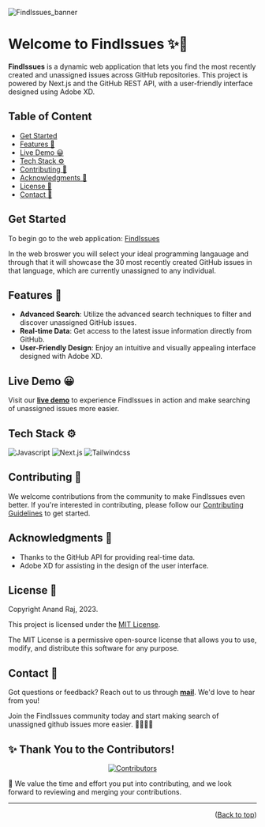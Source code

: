 ![FindIssues_banner](https://github.com/anand346/findissues/assets/64061582/031a4dba-885e-4ff2-8940-38caee18103a)

# Welcome to FindIssues ✨👋

**FindIssues** is a dynamic web application that lets you find the most recently created and unassigned issues across GitHub repositories. This project is powered by Next.js and the GitHub REST API, with a user-friendly interface designed using Adobe XD.

## Table of Content

- [Get Started](https://github.com/w-augustin/findissues/edit/main/README.md#:~:text=Table%20of%20Content-,Get%20Started,-To%20get%20started)
- [Features 🎯](https://github.com/w-augustin/findissues/edit/main/README.md#:~:text=Get%20Started-,Features%20%F0%9F%8E%AF,-Live%20Demo%20%F0%9F%98%80)
- [Live Demo 😀](https://github.com/w-augustin/findissues/edit/main/README.md#:~:text=with%20Adobe%20XD.-,Live%20Demo%20%F0%9F%98%80,-Visit%20our%20live)
- [Tech Stack ⚙️](https://github.com/w-augustin/findissues/edit/main/README.md#:~:text=issues%20more%20easier.-,Tech%20Stack%20%E2%9A%99%EF%B8%8F,-Contributing%20%F0%9F%9A%80)
- [Contributing 🚀](https://github.com/w-augustin/findissues/edit/main/README.md#:~:text=Tech%20Stack%20%E2%9A%99%EF%B8%8F-,Contributing%20%F0%9F%9A%80,-We%20welcome%20contributions)
- [Acknowledgments 👀](https://github.com/w-augustin/findissues/edit/main/README.md#acknowledgments-)
- [License 🪪](https://github.com/w-augustin/findissues/edit/main/README.md#license-)
- [Contact 📧](https://github.com/w-augustin/findissues/edit/main/README.md#contact-)

## Get Started

To begin go to the web application: [FindIssues](https://www.findissues.me/)

In the web broswer you will select your ideal programming langauage and through that it will showcase the 30 most recently created GitHub issues in that language, which are currently unassigned to any individual.

## Features 🎯

- **Advanced Search**: Utilize the advanced search techniques to filter and discover unassigned GitHub issues.
- **Real-time Data**: Get access to the latest issue information directly from GitHub.
- **User-Friendly Design**: Enjoy an intuitive and visually appealing interface designed with Adobe XD.

## Live Demo 😀

Visit our [**live demo**](https://findissues.vercel.app) to experience FindIssues in action and make searching of unassigned issues more easier.

## Tech Stack ⚙️

![Javascript](https://img.shields.io/badge/JavaScript-ES6-yellow?style=for-the-badge&logo=javascript "Javascript") ![Next.js](https://img.shields.io/badge/Next.js-React_Framework-000?style=for-the-badge&logo=next.js "Next.js") ![Tailwindcss](https://img.shields.io/badge/Tailwind_CSS-CSS_Framework-38B2AC?style=for-the-badge&logo=tailwind-css "Tailwindcss")

## Contributing 🚀

We welcome contributions from the community to make FindIssues even better. If you're interested in contributing, please follow our [Contributing Guidelines](CONTRIBUTING.md) to get started.

## Acknowledgments 👀

- Thanks to the GitHub API for providing real-time data.
- Adobe XD for assisting in the design of the user interface.

## License 🪪

Copyright Anand Raj, 2023.

This project is licensed under the [MIT License](https://github.com/anand346/findissues/blob/main/LICENSE).

The MIT License is a permissive open-source license that allows you to use, modify, and distribute this software for any purpose.

## Contact 📧

Got questions or feedback? Reach out to us through [**mail**](mailto:rajanand9039@gmail.com). We'd love to hear from you!

Join the FindIssues community today and start making search of unassigned github issues more easier. 🧑‍💻✨👫

## ✨ Thank You to the Contributors!

<div align="center">
  <a href="https://github.com/anand346/findissues/graphs/contributors">
    <img src="https://contrib.rocks/image?repo=anand346/findissues" alt="Contributors" />
  </a>
</div>


🌟 We value the time and effort you put into contributing, and we look forward to reviewing and merging your contributions.

---

<p align="right">(<a href="#top">Back to top</a>)</p>